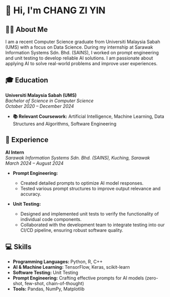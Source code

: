 # 👋 Hi, I'm CHANG ZI YIN


## 🧑‍💻 About Me

I am a recent Computer Science graduate from Universiti Malaysia Sabah (UMS) with a focus on Data Science. During my internship at Sarawak Information Systems Sdn. Bhd. (SAINS), I worked on prompt engineering and unit testing to develop reliable AI solutions. I am passionate about applying AI to solve real-world problems and improve user experiences.


## 🎓 Education

**Universiti Malaysia Sabah (UMS)**  
*Bachelor of Science in Computer Science*  
*October 2020 – December 2024*

- **📚 Relevant Coursework:** Artificial Intelligence, Machine Learning, Data Structures and Algorithms, Software Engineering


## 💼 Experience

**AI Intern**  
*Sarawak Information Systems Sdn. Bhd. (SAINS), Kuching, Sarawak*  
*March 2024 – August 2024*

- **Prompt Engineering:**  
  - Created detailed prompts to optimize AI model responses.  
  - Tested various prompt structures to improve output relevance and accuracy.

- **Unit Testing:**  
  - Designed and implemented unit tests to verify the functionality of individual code components.  
  - Collaborated with the development team to integrate testing into our CI/CD pipeline, ensuring robust software quality.

## 💻 Skills
- **Programming Languages:** Python, R, C++
- **AI & Machine Learning:** TensorFlow, Keras, scikit-learn
- **Software Testing:** Unit Testing
- **Prompt Engineering:** Crafting effective prompts for AI models (zero-shot, few-shot, chain-of-thought)
- **Tools:** Pandas, NumPy, Matplotlib
